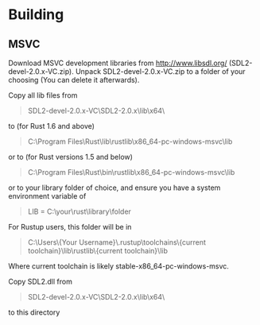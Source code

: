 

# Building

## MSVC
Download MSVC development libraries from http://www.libsdl.org/ (SDL2-devel-2.0.x-VC.zip).
Unpack SDL2-devel-2.0.x-VC.zip to a folder of your choosing (You can delete it afterwards).

Copy all lib files from
> SDL2-devel-2.0.x-VC\SDL2-2.0.x\lib\x64\

to (for Rust 1.6 and above)

> C:\Program Files\Rust\lib\rustlib\x86_64-pc-windows-msvc\lib

or to (for Rust versions 1.5 and below)

> C:\Program Files\Rust\bin\rustlib\x86_64-pc-windows-msvc\lib

or to your library folder of choice, and ensure you have a system environment variable of

> LIB = C:\your\rust\library\folder

For Rustup users, this folder will be in

> C:\Users\\{Your Username}\\.rustup\toolchains\\{current toolchain}\lib\rustlib\\{current toolchain}\lib

Where current toolchain is likely stable-x86_64-pc-windows-msvc.

Copy SDL2.dll from

> SDL2-devel-2.0.x-VC\SDL2-2.0.x\lib\x64\

to this directory
